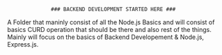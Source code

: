                   ### BACKEND DEVELOPMENT STARTED HERE ###

A Folder that maninly consist of all the Node.js Basics and will consist of basics CURD operation that should be there and also rest of the things.
Mainly will focus on the basics of Backend Developement & Node.js, Express.js.